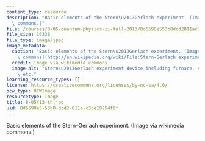 ```yaml
---
content_type: resource
description: "Basic elements of the Stern\u2013Gerlach experiment. (Image via wikimedia\
  \ commons.)"
file: /courses/8-05-quantum-physics-ii-fall-2013/8d6590e553b8dcd2811ac3ce19254f6f_8-05f13-th.jpg
file_size: 16338
file_type: image/jpeg
image_metadata:
  caption: "Basic elements of the Stern\u2013Gerlach experiment. (Image via [wikimedia\
    \ commons](http://en.wikipedia.org/wiki/File:Stern-Gerlach_experiment.PNG).)"
  credit: Image via wikimedia commons.
  image-alt: "Stern\u2013Gerlach experiment device including furnace, silver atoms,\
    \ etc."
learning_resource_types: []
license: https://creativecommons.org/licenses/by-nc-sa/4.0/
ocw_type: OCWImage
resourcetype: Image
title: 8-05f13-th.jpg
uid: 8d6590e5-53b8-dcd2-811a-c3ce19254f6f
---
```

Basic elements of the Stern–Gerlach experiment. (Image via wikimedia commons.)